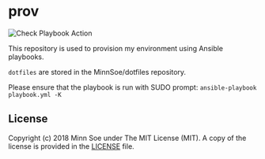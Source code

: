 # prov

![Check Playbook Action](https://github.com/MinnSoe/prov/workflows/check-playbook/badge.svg)

This repository is used to provision my environment using Ansible playbooks.

`dotfiles` are stored in the MinnSoe/dotfiles repository. 

Please ensure that the playbook is run with SUDO prompt:
`ansible-playbook playbook.yml -K`

## License

Copyright (c) 2018 Minn Soe under The MIT License (MIT).
A copy of the license is provided in the [LICENSE](./LICENSE) file.
